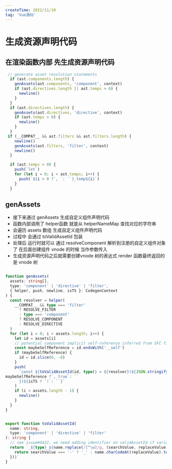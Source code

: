 ```yaml
---
createTime: 2022/11/10
tag: 'Vue源码'
---
```


# 生成资源声明代码

## 在渲染函数内部 先生成资源声明代码

```ts
 // generate asset resolution statements
  if (ast.components.length) {
    genAssets(ast.components, 'component', context)
    if (ast.directives.length || ast.temps > 0) {
      newline()
    }
  }
  if (ast.directives.length) {
    genAssets(ast.directives, 'directive', context)
    if (ast.temps > 0) {
      newline()
    }
  }
 if (__COMPAT__ && ast.filters && ast.filters.length) {
    newline()
    genAssets(ast.filters, 'filter', context)
    newline()
  }

  if (ast.temps > 0) {
    push(`let`)
    for (let i = 0; i < ast.temps; i++) {
      push(`${i > 0 ?`, `: ``}_temp${i}`)
    }
  }
```

## genAssets

* 接下来通过 genAssets 生成自定义组件声明代码
* 函数内部调用了 helper函数 就是从 helperNameMap 查找对应的字符串  
* 会遍历 assets 数组 生成自定义组件声明代码  
* 过程中 会通过  toValidAssetId 包装
* 处理后 运行时就可以 通过 resolveComponent 解析到注册的自定义组件对象了 在后面创建组件 vnode 的时候 当作参数传入
* 生成资源声明代码之后就需要创建vnode 树的表达式 render 函数最终返回的是 vnode 树

```ts

function genAssets(
  assets: string[],
  type: 'component' | 'directive' | 'filter',
  { helper, push, newline, isTS }: CodegenContext
) {
  const resolver = helper(
    __COMPAT__ && type === 'filter'
      ? RESOLVE_FILTER
      : type === 'component'
      ? RESOLVE_COMPONENT
      : RESOLVE_DIRECTIVE
  )
  for (let i = 0; i < assets.length; i++) {
    let id = assets[i]
    // potential component implicit self-reference inferred from SFC filename
    const maybeSelfReference = id.endsWith('__self')
    if (maybeSelfReference) {
      id = id.slice(0, -6)
    }
    push(
      `const ${toValidAssetId(id, type)} = ${resolver}(${JSON.stringify(id)}${
maybeSelfReference ?`, true`: `` 
      })${isTS ? `!`: ``}`
    )
    if (i < assets.length - 1) {
      newline()
    }
  }
}

```

```ts

export function toValidAssetId(
  name: string,
  type: 'component' | 'directive' | 'filter'
): string {
  // see issue#4422, we need adding identifier on validAssetId if variable `name` has specific character
  return `_${type}_${name.replace(/[^\w]/g, (searchValue, replaceValue) => {
    return searchValue === '-' ? '_' : name.charCodeAt(replaceValue).toString()
  })}`
}
```
